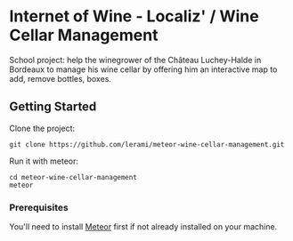 # Internet of Wine - Localiz' / Wine Cellar Management

School project: help the winegrower of the Château Luchey-Halde in Bordeaux to manage his wine cellar by offering him an interactive map to add, remove bottles, boxes.

## Getting Started

Clone the project:
```
git clone https://github.com/lerami/meteor-wine-cellar-management.git
```

Run it with meteor:
```
cd meteor-wine-cellar-management
meteor
```

### Prerequisites

You'll need to install [Meteor](https://www.meteor.com/) first if not already installed on your machine.
